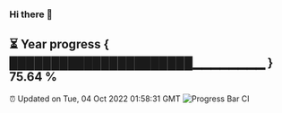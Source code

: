 ### Hi there 👋
⏳ Year progress { ██████████████████████▁▁▁▁▁▁▁▁ } 75.64 %
---
⏰ Updated on Tue, 04 Oct 2022 01:58:31 GMT
![Progress Bar CI](https://github.com/liununu/liununu/workflows/Progress%20Bar%20CI/badge.svg)
